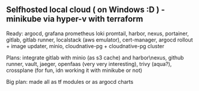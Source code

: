 ## Selfhosted local cloud ( on Windows :D ) - minikube via hyper-v with terraform
Ready:
argocd,
grafana prometheus loki promtail,
harbor,
nexus,
portainer,
gitlab,
gitlab runner,
localstack (aws emulator),
cert-manager,
argocd rollout + image updater,
minio,
cloudnative-pg + cloudnative-pg cluster

Plans: 
integrate gitlab with minio (as s3 cache) and harbor\nexus,
github runner,
vault,
jaeger,
openfaas (very very interesting),
trivy (aqua?),
crossplane (for fun, idn working it with minikube or not)

Big plan: 
made all as tf modules or as argocd charts
